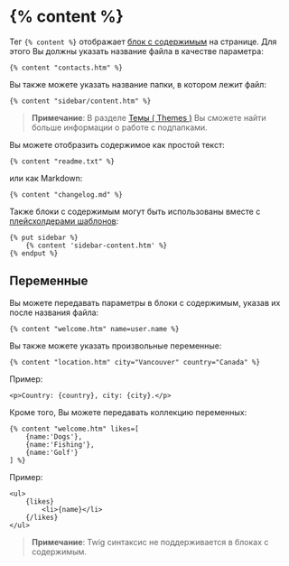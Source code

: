 # {% content %}

Тег `{% content %}` отображает [блок с содержимым](../cms/content.md) на странице. Для этого Вы должны указать название файла в качестве параметра:

    {% content "contacts.htm" %}

Вы также можете указать название папки, в котором лежит файл:

    {% content "sidebar/content.htm" %}

> **Примечание**: В разделе [Темы ( Themes )](../cms/themes.md#subdirectories) Вы сможете найти больше информации о работе с подпапками.

Вы можете отобразить содержимое как простой текст:

    {% content "readme.txt" %}

или как Markdown:

    {% content "changelog.md" %}

Также блоки с содержимым могут быть использованы вместе с [плейсхолдерами шаблонов](../cms/layouts.md#placeholders):

    {% put sidebar %}
        {% content 'sidebar-content.htm' %}
    {% endput %}

<a name="variables"></a>
## Переменные

Вы можете передавать параметры в блоки с содержимым, указав их после названия файла:

    {% content "welcome.htm" name=user.name %}

Вы также можете указать произвольные переменные:

    {% content "location.htm" city="Vancouver" country="Canada" %}

Пример:

    <p>Country: {country}, city: {city}.</p>

Кроме того, Вы можете передавать коллекцию переменных:

    {% content "welcome.htm" likes=[
        {name:'Dogs'},
        {name:'Fishing'},
        {name:'Golf'}
    ] %}

Пример:

    <ul>
        {likes}
            <li>{name}</li>
        {/likes}
    </ul>

> **Примечание**: Twig синтаксис не поддерживается в блоках с содержимым.
